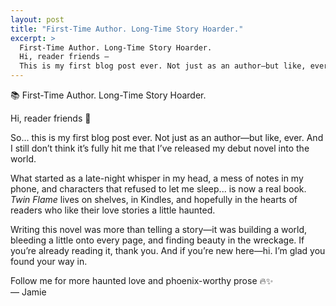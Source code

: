```yaml
---
layout: post
title: "First-Time Author. Long-Time Story Hoarder."
excerpt: >
  First-Time Author. Long-Time Story Hoarder.  
  Hi, reader friends —  
  This is my first blog post ever. Not just as an author—but like, ever. And I still don’t think it’s fully hit me that I’ve released my debut novel into the world.
---
```


📚 First-Time Author. Long-Time Story Hoarder.

Hi, reader friends 👋

So... this is my first blog post ever. Not just as an author—but like, ever. And I still don’t think it’s fully hit me that I’ve released my debut novel into the world.

What started as a late-night whisper in my head, a mess of notes in my phone, and characters that refused to let me sleep... is now a real book. *Twin Flame* lives on shelves, in Kindles, and hopefully in the hearts of readers who like their love stories a little haunted.

Writing this novel was more than telling a story—it was building a world, bleeding a little onto every page, and finding beauty in the wreckage. If you’re already reading it, thank you. And if you’re new here—hi. I’m glad you found your way in.

Follow me for more haunted love and phoenix-worthy prose 🔥✨  
— Jamie
